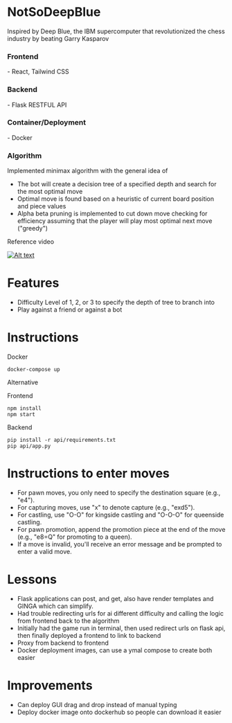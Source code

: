 <h1> NotSoDeepBlue </h1>
Inspired by Deep Blue, the IBM supercomputer that revolutionized the chess industry by beating Garry Kasparov







<h3> Frontend  </h3>
- React, Tailwind CSS

<h3> Backend </h3>
- Flask RESTFUL API

<h3> Container/Deployment </h3>
- Docker


<h3> Algorithm </h3>

Implemented minimax algorithm with the general idea of
- The bot will create a decision tree of a specified depth and search for the most optimal move
- Optimal move is found based on a heuristic of current board position and piece values
- Alpha beta pruning is implemented to cut down move checking for efficiency assuming that the player will play most optimal next move ("greedy")

Reference video


[![Alt text](https://img.youtube.com/vi/l-hh51ncgDI/0.jpg)](https://www.youtube.com/watch?v=l-hh51ncgDI)


# Features
- Difficulty Level of 1, 2, or 3 to specify the depth of tree to branch into
- Play against a friend or against a bot

# Instructions

Docker 
```
docker-compose up
```

Alternative

Frontend
```
npm install
npm start
```

Backend
```
pip install -r api/requirements.txt
pip api/app.py
```


# Instructions to enter moves
- For pawn moves, you only need to specify the destination square (e.g., "e4").
- For capturing moves, use "x" to denote capture (e.g., "exd5").
- For castling, use "O-O" for kingside castling and "O-O-O" for queenside castling.
- For pawn promotion, append the promotion piece at the end of the move (e.g., "e8=Q" for promoting to a queen).
- If a move is invalid, you'll receive an error message and be prompted to enter a valid move.

# Lessons
- Flask applications can post, and get, also have render templates and GINGA which can simplify.
- Had trouble redirecting urls for ai different difficulty and calling the logic from frontend back to the algorithm
- Initially had the game run in terminal, then used redirect urls on flask api, then finally deployed a frontend to link to backend
- Proxy from backend to frontend
- Docker deployment images, can use a ymal compose to create both easier

# Improvements
- Can deploy GUI drag and drop instead of manual typing
- Deploy docker image onto dockerhub so people can download it easier
